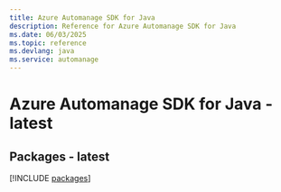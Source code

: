 ```yaml
---
title: Azure Automanage SDK for Java
description: Reference for Azure Automanage SDK for Java
ms.date: 06/03/2025
ms.topic: reference
ms.devlang: java
ms.service: automanage
---
```

# Azure Automanage SDK for Java - latest
## Packages - latest
[!INCLUDE [packages](automanage-index.md)]
